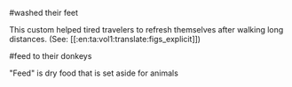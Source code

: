 #washed their feet

This custom helped tired travelers to refresh themselves after walking long distances. (See: [[:en:ta:vol1:translate:figs_explicit]])

#feed to their donkeys

"Feed" is dry food that is set aside for animals